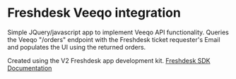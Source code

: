 # Freshdesk Veeqo integration

Simple JQuery/javascript app to implement Veeqo API functionality.
Queries the Veeqo "/orders" endpoint with the Freshdesk ticket requester's Email and populates the UI using the returned orders.

Created using the V2 Freshdesk app development kit.
[Freshdesk SDK Documentation](https://developers.freshdesk.com/v2/docs/quick-start/)
